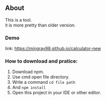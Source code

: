 ## About

This is a tool.  
it is more pretty than older version.

### Demo 

link: https://mingray98.github.io/calculator-new

### How to download and pratice: 

1. Download npm.
2. Use cmd open file directory. 
3. Write a command  ```cd file path``` 
4. And ```npm install```
5. Open this project in your IDE or other editor.
